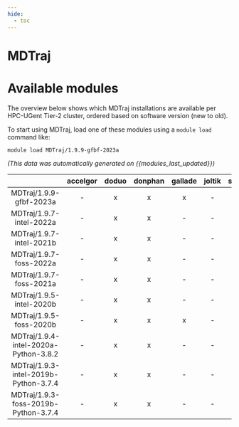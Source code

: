 ```yaml
---
hide:
  - toc
---
```


MDTraj
======

# Available modules


The overview below shows which MDTraj installations are available per HPC-UGent Tier-2 cluster, ordered based on software version (new to old).

To start using MDTraj, load one of these modules using a `module load` command like:

```shell
module load MDTraj/1.9.9-gfbf-2023a
```

*(This data was automatically generated on {{modules_last_updated}})*  

| |accelgor|doduo|donphan|gallade|joltik|shinx|skitty|
| :---: | :---: | :---: | :---: | :---: | :---: | :---: | :---: |
|MDTraj/1.9.9-gfbf-2023a|-|x|x|x|-|x|x|
|MDTraj/1.9.7-intel-2022a|-|x|x|-|-|-|-|
|MDTraj/1.9.7-intel-2021b|-|x|x|-|-|-|-|
|MDTraj/1.9.7-foss-2022a|-|x|x|-|-|-|-|
|MDTraj/1.9.7-foss-2021a|-|x|x|-|-|-|-|
|MDTraj/1.9.5-intel-2020b|-|x|x|-|-|-|-|
|MDTraj/1.9.5-foss-2020b|-|x|x|x|-|-|-|
|MDTraj/1.9.4-intel-2020a-Python-3.8.2|-|x|x|-|-|-|-|
|MDTraj/1.9.3-intel-2019b-Python-3.7.4|-|x|x|-|-|-|-|
|MDTraj/1.9.3-foss-2019b-Python-3.7.4|-|x|x|-|-|-|-|
